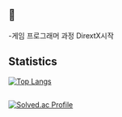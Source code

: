 <!-- statistics - username=*  -->
## 🌱

-게임 프로그래머 과정 DirextX시작

## Statistics
  <div align=left>
  
  [![Top Langs](https://github-readme-stats.vercel.app/api/top-langs/?username=kimseonju&layout=compact)](https://github.com/anuraghazra/github-readme-stats)
  </div>

<!--



<!--
**Kimseonju/Kimseonju** is a ✨ _special_ ✨ repository because its `README.md` (this file) appears on your GitHub profile.

Here are some ideas to get you started:

- 🔭 I’m currently working on ...
- 🌱 I’m currently learning ...
- 👯 I’m looking to collaborate on ...
- 🤔 I’m looking for help with ...
- 💬 Ask me about ...
- 📫 How to reach me: ...
- 😄 Pronouns: ...
- ⚡ Fun fact: ...
-->
## 
  <div align=left>

[![Solved.ac Profile](http://mazassumnida.wtf/api/v2/generate_badge?boj=gasoul)](https://solved.ac/gasoul/)

